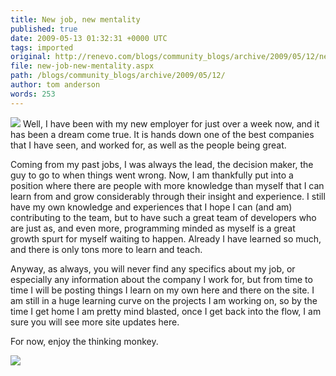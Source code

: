 ```yaml
---
title: New job, new mentality
published: true
date: 2009-05-13 01:32:31 +0000 UTC
tags: imported 
original: http://renevo.com/blogs/community_blogs/archive/2009/05/12/new-job-new-mentality.aspx
file: new-job-new-mentality.aspx
path: /blogs/community_blogs/archive/2009/05/12/
author: tom anderson
words: 253
---
```

![][1] Well, I have been with my new employer for just over a week now, and it has been a dream come true. It is hands down one of the best companies that I have seen, and worked for, as well as the people being great.

Coming from my past jobs, I was always the lead, the decision maker, the guy to go to when things went wrong. Now, I am thankfully put into a position where there are people with more knowledge than myself that I can learn from and grow considerably through their insight and experience. I still have my own knowledge and experiences that I hope I can (and am) contributing to the team, but to have such a great team of developers who are just as, and even more, programming minded as myself is a great growth spurt for myself waiting to happen. Already I have learned so much, and there is only tons more to learn and teach.

Anyway, as always, you will never find any specifics about my job, or especially any information about the company I work for, but from time to time I will be posting things I learn on my own here and there on the site. I am still in a huge learning curve on the projects I am working on, so by the time I get home I am pretty mind blasted, once I get back into the flow, I am sure you will see more site updates here.

For now, enjoy the thinking monkey.

![][2]

[1]: http://www.goodcommitment.tv/wordpress/wp-content/uploads/2007/10/chimpanzee_thinking_poster.jpg
[2]: http://renevo.com/aggbug.aspx?PostID=2210

